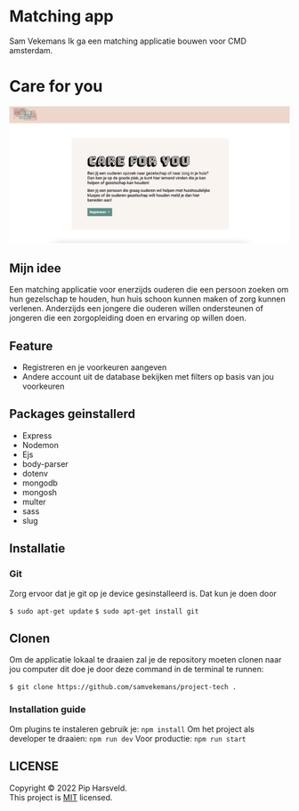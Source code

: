 # Matching app
Sam Vekemans
Ik ga een matching applicatie bouwen voor CMD amsterdam.

# Care for you

![front-page](/public/images/front-page.png)
## Mijn idee
Een matching applicatie voor enerzijds ouderen die een persoon zoeken om hun gezelschap te houden, hun huis schoon kunnen maken of zorg kunnen verlenen. Anderzijds een jongere die ouderen willen ondersteunen of jongeren die een zorgopleiding doen en ervaring op willen doen.  


## Feature
- Registreren en je voorkeuren aangeven
- Andere account uit de database bekijken met filters op basis van jou voorkeuren

## Packages geinstallerd 
- Express
- Nodemon
- Ejs
- body-parser
- dotenv
- mongodb
- mongosh
- multer
- sass
- slug

## Installatie
### Git
Zorg ervoor dat je git op je device gesinstalleerd is. Dat kun je doen door

`$ sudo apt-get update` `$ sudo apt-get install git`

## Clonen
Om de applicatie lokaal te draaien zal je de repository moeten clonen naar jou computer dit doe je door deze command in de terminal te runnen:

`$ git clone https://github.com/samvekemans/project-tech .`

### Installation guide
Om plugins te instaleren gebruik je:
`npm install`
Om het project als developer te draaien:
`npm run dev`
Voor productie:
`npm run start`

## LICENSE

Copyright © 2022 Pip Harsveld.<br>
This project is [MIT](https://github.com/samvekemans/project-tech/blob/main/LICENSE) licensed.


